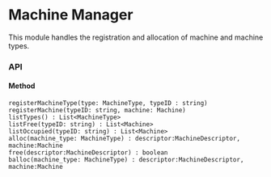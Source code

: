 # Machine Manager

This module handles the registration and allocation of machine and machine types.
### API
#### Method
`registerMachineType(type: MachineType, typeID : string)`  
`registerMachine(typeID: string, machine: Machine)`  
`listTypes() : List<MachineType>`  
`listFree(typeID: string) : List<Machine>`  
`listOccupied(typeID: string) : List<Machine>`  
`alloc(machine_type: MachineType) : descriptor:MachineDescriptor, machine:Machine`  
`free(descriptor:MachineDescriptor) : boolean`  
`balloc(machine_type: MachineType) : descriptor:MachineDescriptor, machine:Machine`